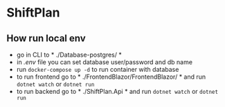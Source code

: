 # ShiftPlan

## How run local env

- go in CLI to * ./Database-postgres/ *
- in *.env* file you can set database user/password and db name
- run `docker-compose up -d` to run container with database
- to run frontend go to * ./FrontendBlazor/FrontendBlazor/ * and run `dotnet watch` or `dotnet run`
- to run backend go to * ./ShiftPlan.Api * and run `dotnet watch` or `dotnet run`
